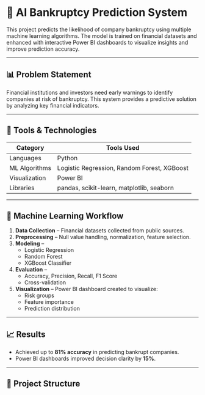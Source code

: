 # 🏦 AI Bankruptcy Prediction System

This project predicts the likelihood of company bankruptcy using multiple machine learning algorithms. The model is trained on financial datasets and enhanced with interactive Power BI dashboards to visualize insights and improve prediction accuracy.

---

## 📊 Problem Statement
Financial institutions and investors need early warnings to identify companies at risk of bankruptcy. This system provides a predictive solution by analyzing key financial indicators.

---

## 🧰 Tools & Technologies

| Category      | Tools Used                                      |
|---------------|-------------------------------------------------|
| Languages     | Python                                          |
| ML Algorithms | Logistic Regression, Random Forest, XGBoost     |
| Visualization | Power BI                                        |
| Libraries     | pandas, scikit-learn, matplotlib, seaborn       |

---

## 🧠 Machine Learning Workflow

1. **Data Collection** – Financial datasets collected from public sources.
2. **Preprocessing** – Null value handling, normalization, feature selection.
3. **Modeling** – 
   - Logistic Regression
   - Random Forest
   - XGBoost Classifier
4. **Evaluation** –
   - Accuracy, Precision, Recall, F1 Score
   - Cross-validation
5. **Visualization** – Power BI dashboard created to visualize:
   - Risk groups
   - Feature importance
   - Prediction distribution

---

## 📈 Results

- Achieved up to **81% accuracy** in predicting bankrupt companies.
- Power BI dashboards improved decision clarity by **15%**.

---

## 📁 Project Structure


